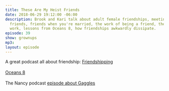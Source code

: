 ```yaml
---
title: These Are My Heist Friends
date: 2018-06-29 19:12:00 -06:00
description: Brook and Kari talk about adult female friendships, meeting Internet
  friends, friends when you're married, the work of being a friend, the friends at
  work, lessons from Oceans 8, how friendships awkwardly dissipate.
episode: 39
show: grownups
mp3: 
layout: episode
---
```


A great podcast all about friendship: [Friendshipping](https://friendshipping.simplecast.fm/)\
\
[Oceans 8](https://www.imdb.com/title/tt5164214/)\
\
The Nancy podcast [episode about Gaggles](https://www.wnycstudios.org/story/gaggle-finding-queer-friends/)